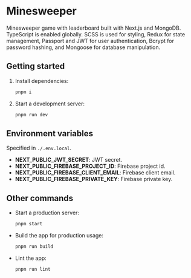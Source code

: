 # Minesweeper

Minesweeper game with leaderboard built with Next.js and MongoDB. TypeScript is enabled globally. SCSS is used for styling, Redux for state management, Passport and JWT for user authentication, Bcrypt for password hashing, and Mongoose for database manipulation.

## Getting started

1. Install dependencies:

   ```bash
   pnpm i
   ```

2. Start a development server:

   ```bash
   pnpm run dev
   ```

## Environment variables

Specified in `./.env.local`.

- **NEXT_PUBLIC_JWT_SECRET**: JWT secret.
- **NEXT_PUBLIC_FIREBASE_PROJECT_ID**: Firebase project id.
- **NEXT_PUBLIC_FIREBASE_CLIENT_EMAIL**: Firebase client email.
- **NEXT_PUBLIC_FIREBASE_PRIVATE_KEY**: Firebase private key.

## Other commands

- Start a production server:

  ```bash
  pnpm start
  ```

- Build the app for production usage:

  ```bash
  pnpm run build
  ```

- Lint the app:

  ```bash
  pnpm run lint
  ```
